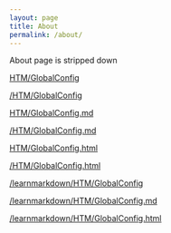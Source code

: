 ```yaml
---
layout: page
title: About
permalink: /about/
---
```


About page is stripped down

[HTM/GlobalConfig](HTM/GlobalConfig)

[/HTM/GlobalConfig](/HTM/GlobalConfig)

[HTM/GlobalConfig.md](HTM/GlobalConfig.md)

[/HTM/GlobalConfig.md](/HTM/GlobalConfig.md)

[HTM/GlobalConfig.html](HTM/GlobalConfig.html)

[/HTM/GlobalConfig.html](/HTM/GlobalConfig.html)

[/learnmarkdown/HTM/GlobalConfig](/learnmarkdown/HTM/GlobalConfig)

[/learnmarkdown/HTM/GlobalConfig.md](/learnmarkdown/HTM/GlobalConfig.md)

[/learnmarkdown/HTM/GlobalConfig.html](/learnmarkdown/HTM/GlobalConfig.html)

<!--
Demo site for [Jekyll Tipue Search](https://github.com/jekylltools/jekyll-tipue-search)

This is the base Jekyll theme. You can find out more info about customizing your Jekyll theme, as well as basic Jekyll usage documentation at [jekyllrb.com](https://jekyllrb.com/)

You can find the source code for the Jekyll new theme at:
{% include icon-github.html username="jekyll" %} /
[minima](https://github.com/jekyll/minima)

You can find the source code for Jekyll at
{% include icon-github.html username="jekyll" %} /
[jekyll](https://github.com/jekyll/jekyll)
-->